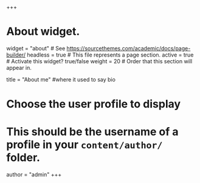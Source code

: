 +++
# About widget.
widget = "about"  # See https://sourcethemes.com/academic/docs/page-builder/
headless = true  # This file represents a page section.
active = true  # Activate this widget? true/false
weight = 20  # Order that this section will appear in.

title = "About me"      #where it used to say bio

# Choose the user profile to display
# This should be the username of a profile in your `content/author/` folder.
author = "admin"
+++
